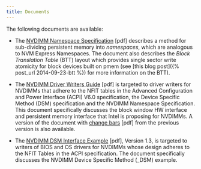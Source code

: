 ```yaml
---
title: Documents
---
```


The following documents are available:

* The [NVDIMM Namespace Specification](NVDIMM_Namespace_Spec.pdf) [pdf] describes
  a method for sub-dividing persistent memory into _namespaces_, which are
  analogous to NVM Express Namespaces.  The document also describes the
  _Block Translation Table_  (BTT) layout which provides single sector write atomicity
  for block devices built on pmem (see [this blog post]({% post_url 2014-09-23-btt %}) for
  more information on the BTT).

* The [NVDIMM Driver Writers Guide](NVDIMM_DriverWritersGuide-July-2016.pdf) [pdf]
  is targeted to driver writers for NVDIMMs that adhere to the NFIT tables in the
  Advanced Configuration and Power Interface (ACPI) V6.0 specification,
  the Device Specific Method (DSM) specification and the NVDIMM Namespace Specification.
  This document specifically discusses the block window HW interface and persistent memory
  interface that Intel is proposing for NVDIMMs. A version of the document with [change bars](NVDIMM_DriverWritersGuide-July-2016_wChanges.pdf) [pdf] from the previous version is also available.

* The [NVDIMM DSM Interface Example](NVDIMM_DSM_Interface_Example-V1.3.pdf) [pdf], Version 1.3,
  is targeted to writers of BIOS and OS drivers for NVDIMMs whose design adheres to the
  NFIT Tables in the ACPI specification.  The document specifically discusses the
  NVDIMM Device Specific Method (_DSM) example.
